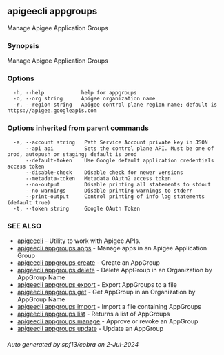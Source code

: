 ## apigeecli appgroups

Manage Apigee Application Groups

### Synopsis

Manage Apigee Application Groups

### Options

```
  -h, --help            help for appgroups
  -o, --org string      Apigee organization name
  -r, --region string   Apigee control plane region name; default is https://apigee.googleapis.com
```

### Options inherited from parent commands

```
  -a, --account string   Path Service Account private key in JSON
      --api api          Sets the control plane API. Must be one of prod, autopush or staging; default is prod
      --default-token    Use Google default application credentials access token
      --disable-check    Disable check for newer versions
      --metadata-token   Metadata OAuth2 access token
      --no-output        Disable printing all statements to stdout
      --no-warnings      Disable printing warnings to stderr
      --print-output     Control printing of info log statements (default true)
  -t, --token string     Google OAuth Token
```

### SEE ALSO

* [apigeecli](apigeecli.md)	 - Utility to work with Apigee APIs.
* [apigeecli appgroups apps](apigeecli_appgroups_apps.md)	 - Manage apps in an Apigee Application Group
* [apigeecli appgroups create](apigeecli_appgroups_create.md)	 - Create an AppGroup
* [apigeecli appgroups delete](apigeecli_appgroups_delete.md)	 - Delete AppGroup in an Organization by AppGroup Name
* [apigeecli appgroups export](apigeecli_appgroups_export.md)	 - Export AppGroups to a file
* [apigeecli appgroups get](apigeecli_appgroups_get.md)	 - Get AppGroup in an Organization by AppGroup Name
* [apigeecli appgroups import](apigeecli_appgroups_import.md)	 - Import a file containing AppGroups
* [apigeecli appgroups list](apigeecli_appgroups_list.md)	 - Returns a list of AppGroups
* [apigeecli appgroups manage](apigeecli_appgroups_manage.md)	 - Approve or revoke an AppGroup
* [apigeecli appgroups update](apigeecli_appgroups_update.md)	 - Update an AppGroup

###### Auto generated by spf13/cobra on 2-Jul-2024
